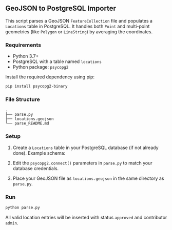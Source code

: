 
## GeoJSON to PostgreSQL Importer

This script parses a GeoJSON `FeatureCollection` file and populates a `Locations` table in PostgreSQL. It handles both `Point` and multi-point geometries (like `Polygon` or `LineString`) by averaging the coordinates.

### Requirements

- Python 3.7+
- PostgreSQL with a table named `locations`
- Python package: `psycopg2`

Install the required dependency using pip:

```bash
pip install psycopg2-binary
```
### File Structure

```
.
├── parse.py
├── locations.geojson
└── parse_README.md
```

### Setup

1. Create a `Locations` table in your PostgreSQL database (if not already done). Example schema:

2. Edit the `psycopg2.connect()` parameters in `parse.py` to match your database credentials.

3. Place your GeoJSON file as `locations.geojson` in the same directory as `parse.py`.

### Run

```bash
python parse.py
```

All valid location entries will be inserted with status `approved` and contributor `admin`.


